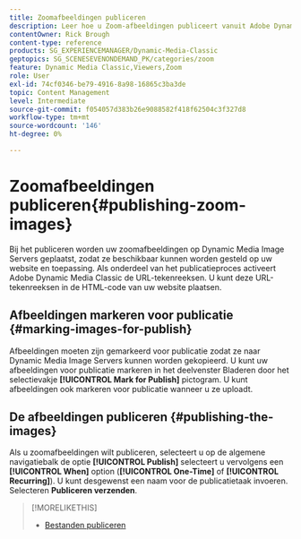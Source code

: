 ```yaml
---
title: Zoomafbeeldingen publiceren
description: Leer hoe u Zoom-afbeeldingen publiceert vanuit Adobe Dynamic Media Classic.
contentOwner: Rick Brough
content-type: reference
products: SG_EXPERIENCEMANAGER/Dynamic-Media-Classic
geptopics: SG_SCENESEVENONDEMAND_PK/categories/zoom
feature: Dynamic Media Classic,Viewers,Zoom
role: User
exl-id: 74cf0346-be79-4916-8a98-16865c3ba3de
topic: Content Management
level: Intermediate
source-git-commit: f054057d383b26e9088582f418f62504c3f327d8
workflow-type: tm+mt
source-wordcount: '146'
ht-degree: 0%

---
```


# Zoomafbeeldingen publiceren{#publishing-zoom-images}

Bij het publiceren worden uw zoomafbeeldingen op Dynamic Media Image Servers geplaatst, zodat ze beschikbaar kunnen worden gesteld op uw website en toepassing. Als onderdeel van het publicatieproces activeert Adobe Dynamic Media Classic de URL-tekenreeksen. U kunt deze URL-tekenreeksen in de HTML-code van uw website plaatsen.

## Afbeeldingen markeren voor publicatie {#marking-images-for-publish}

Afbeeldingen moeten zijn gemarkeerd voor publicatie zodat ze naar Dynamic Media Image Servers kunnen worden gekopieerd. U kunt uw afbeeldingen voor publicatie markeren in het deelvenster Bladeren door het selectievakje **[!UICONTROL Mark for Publish]** pictogram. U kunt afbeeldingen ook markeren voor publicatie wanneer u ze uploadt.

## De afbeeldingen publiceren {#publishing-the-images}

Als u zoomafbeeldingen wilt publiceren, selecteert u op de algemene navigatiebalk de optie **[!UICONTROL Publish]** selecteert u vervolgens een **[!UICONTROL When]** option (**[!UICONTROL One-Time]** of **[!UICONTROL Recurring]**). U kunt desgewenst een naam voor de publicatietaak invoeren. Selecteren **Publiceren verzenden**.

>[!MORELIKETHIS]
>
>* [Bestanden publiceren](publishing-files.md#publishing_files)
